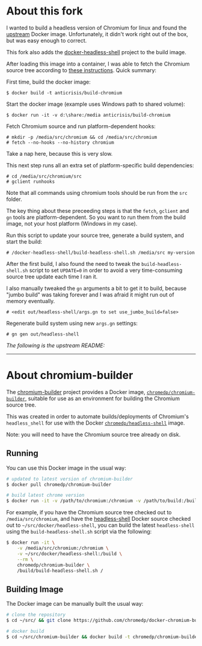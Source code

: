 # About this fork

I wanted to build a headless version of Chromium for linux and found
the [upstream][chromium-builder] Docker image. Unfortunately, it
didn't work right out of the box, but was easy enough to correct.

This fork also adds the [docker-headless-shell][docker-headless-shell]
project to the build image.

After loading this image into a container, I was able to fetch the
Chromium source tree according to [these instructions][chromium-build-instr].
Quick summary:

First time, build the docker image:

```
$ docker build -t anticrisis/build-chromium
```

Start the docker image (example uses Windows path to shared volume):

```
$ docker run -it -v d:\share:/media anticrisis/build-chromium
```

Fetch Chromium source and run platform-dependent hooks:

```
# mkdir -p /media/src/chromium && cd /media/src/chromium
# fetch --no-hooks --no-history chromium
```

Take a nap here, because this is very slow.

This next step runs all an extra set of platform-specific build dependencies:

```
# cd /media/src/chromium/src
# gclient runhooks
```

Note that all commands using chromium tools should be run from the `src` folder.

The key thing about these preceeding steps is that the `fetch`, `gclient`
 and `gn` tools are platform-dependent. So you want to run them from the 
 build image, not your host platform (Windows in my case).

Run this script to update your source tree, generate a build system,
and start the build:

```
# /docker-headless-shell/build-headless-shell.sh /media/src my-version
```

After the first build, I also found the need to tweak the 
`build-headless-shell.sh` script to set `UPDATE=0` in order to avoid 
a very time-consuming source tree update each time I ran it.

I also manually tweaked the `gn` arguments a bit to get it to build,
because "jumbo build" was taking forever and I was afraid it might run
out of memory eventually.

```
# <edit out/headless-shell/args.gn to set use_jumbo_build=false>
```

Regenerate build system using new `args.gn` settings:
```
# gn gen out/headless-shell
```

_The following is the upstream README:_

----

# About chromium-builder

The [chromium-builder][chromium-builder] project provides a Docker image,
[`chromedp/chromium-builder`][docker-hub], suitable for use as an environment
for building the Chromium source tree.

This was created in order to automate builds/deployments of Chromium's
`headless_shell` for use with the Docker [`chromedp/headless-shell`][headless-shell]
image.

Note: you will need to have the Chromium source tree already on disk.

## Running

You can use this Docker image in the usual way:

```sh
# updated to latest version of chromium-builder
$ docker pull chromedp/chromium-builder

# build latest chrome version
$ docker run -it -v /path/to/chromium:/chromium -v /path/to/build:/build --rm chromedp/chromium-builder /build/build.sh
```

For example, if you have the Chromium source tree checked out to
`/media/src/chromium`, and have the [headless-shell][headless-shell] Docker
source checked out to `~/src/docker/headless-shell`, you can build the latest
`headless-shell` using the `build-headless-shell.sh` script via the following:

```sh
$ docker run -it \
    -v /media/src/chromium:/chromium \
    -v ~/src/docker/headless-shell:/build \
    --rm \
    chromedp/chromium-builder \
    /build/build-headless-shell.sh /
```

## Building Image

The Docker image can be manually built the usual way:

```sh
# clone the repository
$ cd ~/src/ && git clone https://github.com/chromedp/docker-chromium-builder.git chromium-builder

# docker build
$ cd ~/src/chromium-builder && docker build -t chromedp/chromium-builder .
```

[chromium-builder]: https://github.com/chromedp/docker-chromium-builder
[headless-shell]: https://github.com/chromedp/docker-headless-shell
[docker-hub]: https://hub.docker.com/r/chromedp/chromium-builder/
[docker-headless-shell]: https://github.com/chromedp/docker-headless-shell.git
[chromium-build-instr]: https://chromium.googlesource.com/chromium/src/+/master/docs/linux_build_instructions.md

